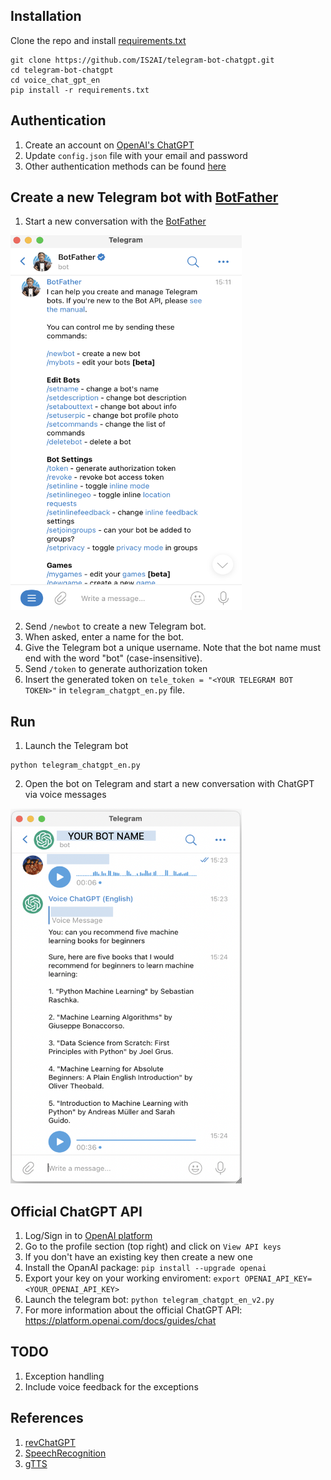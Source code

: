 ## Installation
Clone the repo and install [requirements.txt](https://github.com/IS2AI/telegram-bot-chatgpt/blob/main/voice_chat_gpt_en/requirements.txt)
```
git clone https://github.com/IS2AI/telegram-bot-chatgpt.git
cd telegram-bot-chatgpt
cd voice_chat_gpt_en
pip install -r requirements.txt
```

## Authentication 
1) Create an account on [OpenAI's ChatGPT](https://chat.openai.com)
2) Update ```config.json``` file with your email and password
3) Other authentication methods can be found [here](https://github.com/acheong08/ChatGPT)

## Create a new Telegram bot with [BotFather](https://telegram.me/botfather)
1) Start a new conversation with the [BotFather](https://telegram.me/botfather)
<img src = "https://github.com/IS2AI/telegram-bot-chatgpt/blob/main/botfather.png?raw=true" width="370" height="600">

2) Send ```/newbot``` to create a new Telegram bot.
3) When asked, enter a name for the bot.
4) Give the Telegram bot a unique username. Note that the bot name must end with the word "bot" (case-insensitive).
5) Send ```/token``` to generate authorization token
6) Insert the generated token on ```tele_token = "<YOUR TELEGRAM BOT TOKEN>"``` in ```telegram_chatgpt_en.py``` file.

## Run 
1) Launch the Telegram bot
```
python telegram_chatgpt_en.py
```
2) Open the bot on Telegram and start a new conversation with ChatGPT via voice messages
<img src = "https://github.com/IS2AI/telegram-bot-chatgpt/blob/main/voice_chat_gpt_en/telegram%20en.png?raw=true" width="370" height="600">

## Official ChatGPT API
1. Log/Sign in to [OpenAI platform](https://platform.openai.com/)
2. Go to the profile section (top right) and click on ```View API keys```
3. If you don't have an existing key then create a new one
4. Install the OpanAI package: ```pip install --upgrade openai```
5. Export your key on your working enviroment: ```export OPENAI_API_KEY=<YOUR_OPENAI_API_KEY>```
6. Launch the telegram bot: ```python telegram_chatgpt_en_v2.py```
7. For more information about the official ChatGPT API: https://platform.openai.com/docs/guides/chat 

## TODO
1) Exception handling
2) Include voice feedback for the exceptions

## References
1) [revChatGPT](https://github.com/acheong08/ChatGPT)
2) [SpeechRecognition](https://github.com/Uberi/speech_recognition)
3) [gTTS](https://github.com/pndurette/gTTS/tree/6c6300c346747fb42f8daed70eb240c98e27cb88)
